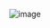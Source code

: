 ![image](https://user-images.githubusercontent.com/118921829/226116490-439e80a4-6a35-4de2-8817-470c497fb9ec.png)

